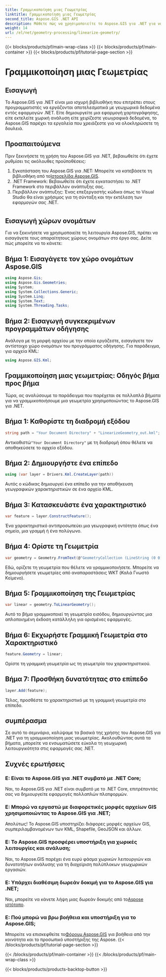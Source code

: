 ```yaml
---
title: Γραμμικοποίηση μιας Γεωμετρίας
linktitle: Γραμμικοποίηση μιας Γεωμετρίας
second_title: Aspose.GIS .NET API
description: Μάθετε πώς να χρησιμοποιείτε το Aspose.GIS για .NET για να εργάζεστε αποτελεσματικά με γεωχωρικά δεδομένα, να εκτελείτε χωρική ανάλυση και να χειρίζεστε γεωγραφικά στοιχεία στις εφαρμογές σας .NET.
weight: 14
url: /el/net/geometry-processing/linearize-geometry/
---
```


{{< blocks/products/pf/main-wrap-class >}}
{{< blocks/products/pf/main-container >}}
{{< blocks/products/pf/tutorial-page-section >}}

# Γραμμικοποίηση μιας Γεωμετρίας

## Εισαγωγή
Το Aspose.GIS για .NET είναι μια ισχυρή βιβλιοθήκη που επιτρέπει στους προγραμματιστές να εργάζονται αποτελεσματικά με γεωχωρικά δεδομένα εντός εφαρμογών .NET. Είτε δημιουργείτε μια εφαρμογή χαρτογράφησης, είτε εκτελείτε χωρική ανάλυση είτε χειρίζεστε γεωγραφικά δεδομένα, το Aspose.GIS παρέχει τα εργαλεία που χρειάζεστε για να ολοκληρώσετε τη δουλειά.
## Προαπαιτούμενα
Πριν ξεκινήσετε τη χρήση του Aspose.GIS για .NET, βεβαιωθείτε ότι έχετε ρυθμίσει τις ακόλουθες προϋποθέσεις:
1. Εγκατάσταση του Aspose.GIS για .NET: Μπορείτε να κατεβάσετε τη βιβλιοθήκη από το[Ιστοσελίδα Aspose.GIS](https://releases.aspose.com/gis/net/).
2. .NET Framework: Βεβαιωθείτε ότι έχετε εγκαταστήσει το .NET Framework στο περιβάλλον ανάπτυξης σας.
3. Περιβάλλον ανάπτυξης: Ένας επεξεργαστής κώδικα όπως το Visual Studio θα είναι χρήσιμος για τη σύνταξη και την εκτέλεση των εφαρμογών σας .NET.
#
## Εισαγωγή χώρων ονομάτων
Για να ξεκινήσετε να χρησιμοποιείτε τη λειτουργία Aspose.GIS, πρέπει να εισαγάγετε τους απαραίτητους χώρους ονομάτων στο έργο σας. Δείτε πώς μπορείτε να το κάνετε:
## Βήμα 1: Εισαγάγετε τον χώρο ονομάτων Aspose.GIS
```csharp
using Aspose.Gis;
using Aspose.Gis.Geometries;
using System;
using System.Collections.Generic;
using System.Linq;
using System.Text;
using System.Threading.Tasks;
```
## Βήμα 2: Εισαγωγή συγκεκριμένων προγραμμάτων οδήγησης
Ανάλογα με τη μορφή αρχείου με την οποία εργάζεστε, εισαγάγετε τον αντίστοιχο χώρο ονομάτων του προγράμματος οδήγησης. Για παράδειγμα, για αρχεία KML:
```csharp
using Aspose.GIS.Kml;
```
## Γραμμικοποίηση μιας γεωμετρίας: Οδηγός βήμα προς βήμα
Τώρα, ας αναλύσουμε το παράδειγμα που παρέχεται σε πολλαπλά βήματα για να γραμμικοποιήσουμε μια γεωμετρία χρησιμοποιώντας το Aspose.GIS για .NET.
## Βήμα 1: Καθορίστε τη διαδρομή εξόδου
```csharp
string path = "Your Document Directory" + "LinearizeGeometry_out.kml";
```
 Αντικαθιστώ`"Your Document Directory"` με τη διαδρομή όπου θέλετε να αποθηκεύσετε το αρχείο εξόδου.
## Βήμα 2: Δημιουργήστε ένα επίπεδο
```csharp
using (var layer = Drivers.Kml.CreateLayer(path))
```
Αυτός ο κώδικας δημιουργεί ένα επίπεδο για την αποθήκευση γεωγραφικών χαρακτηριστικών σε ένα αρχείο KML.
## Βήμα 3: Κατασκευάστε ένα χαρακτηριστικό
```csharp
var feature = layer.ConstructFeature();
```
Ένα χαρακτηριστικό αντιπροσωπεύει μια γεωγραφική οντότητα όπως ένα σημείο, μια γραμμή ή ένα πολύγωνο.
## Βήμα 4: Ορίστε τη Γεωμετρία
```csharp
var geometry = Geometry.FromText(@"GeometryCollection (LineString (0 0, 1 1, 2 0),CompoundCurve ((4 0, 5 1), CircularString (5 1, 6 2, 7 1)))");
```
Εδώ, ορίζετε τη γεωμετρία που θέλετε να γραμμικοποιήσετε. Μπορείτε να δημιουργήσετε γεωμετρίες από αναπαραστάσεις WKT (Καλά Γνωστό Κείμενο).
## Βήμα 5: Γραμμικοποίηση της Γεωμετρίας
```csharp
var linear = geometry.ToLinearGeometry();
```
Αυτό το βήμα γραμμικοποιεί τη γεωμετρία εισόδου, δημιουργώντας μια απλοποιημένη έκδοση κατάλληλη για ορισμένες εφαρμογές.
## Βήμα 6: Εκχωρήστε Γραμμική Γεωμετρία στο Χαρακτηριστικό
```csharp
feature.Geometry = linear;
```
Ορίστε τη γραμμική γεωμετρία ως τη γεωμετρία του χαρακτηριστικού.
## Βήμα 7: Προσθήκη δυνατότητας στο επίπεδο
```csharp
layer.Add(feature);
```
Τέλος, προσθέστε το χαρακτηριστικό με τη γραμμική γεωμετρία στο επίπεδο.

## συμπέρασμα
Σε αυτό το σεμινάριο, καλύψαμε τα βασικά της χρήσης του Aspose.GIS για .NET για τη γραμμικοποίηση μιας γεωμετρίας. Ακολουθώντας αυτά τα βήματα, μπορείτε να ενσωματώσετε εύκολα τη γεωχωρική λειτουργικότητα στις εφαρμογές σας .NET.
## Συχνές ερωτήσεις
### Ε: Είναι το Aspose.GIS για .NET συμβατό με .NET Core;
Ναι, το Aspose.GIS για .NET είναι συμβατό με το .NET Core, επιτρέποντάς σας να δημιουργείτε εφαρμογές πολλαπλών πλατφορμών.
### Ε: Μπορώ να εργαστώ με διαφορετικές μορφές αρχείων GIS χρησιμοποιώντας το Aspose.GIS για .NET;
Απολύτως! Το Aspose.GIS υποστηρίζει διάφορες μορφές αρχείων GIS, συμπεριλαμβανομένων των KML, Shapefile, GeoJSON και άλλων.
### Ε: Το Aspose.GIS προσφέρει υποστήριξη για χωρικές λειτουργίες και ανάλυση;
Ναι, το Aspose.GIS παρέχει ένα ευρύ φάσμα χωρικών λειτουργιών και δυνατοτήτων ανάλυσης για τη διαχείριση πολύπλοκων γεωχωρικών εργασιών.
### Ε: Υπάρχει διαθέσιμη δωρεάν δοκιμή για το Aspose.GIS για .NET;
 Ναι, μπορείτε να κάνετε λήψη μιας δωρεάν δοκιμής από το[Aspose ιστότοπο](https://releases.aspose.com/).
### Ε: Πού μπορώ να βρω βοήθεια και υποστήριξη για το Aspose.GIS;
 Μπορείτε να επισκεφθείτε το[Φόρουμ Aspose.GIS](https://forum.aspose.com/c/gis/33) για βοήθεια από την κοινότητα και το προσωπικό υποστήριξης της Aspose.
{{< /blocks/products/pf/tutorial-page-section >}}

{{< /blocks/products/pf/main-container >}}
{{< /blocks/products/pf/main-wrap-class >}}

{{< blocks/products/products-backtop-button >}}
